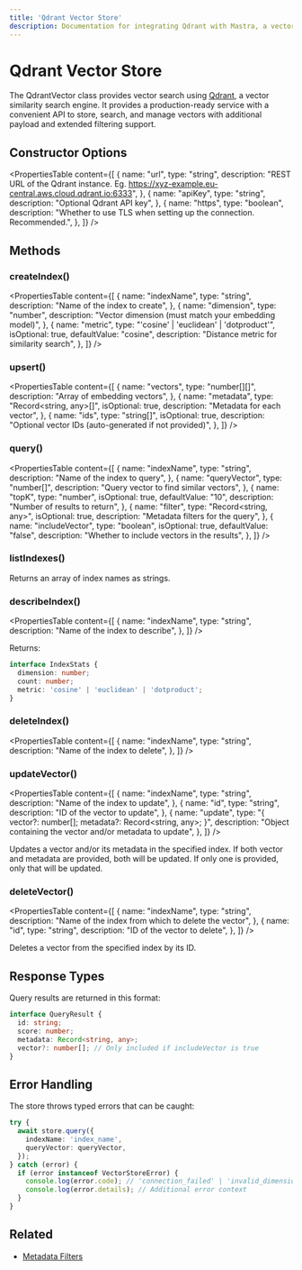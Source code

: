 ```yaml
---
title: 'Qdrant Vector Store'
description: Documentation for integrating Qdrant with Mastra, a vector similarity search engine for managing vectors and payloads.
---
```


# Qdrant Vector Store

The QdrantVector class provides vector search using [Qdrant](https://qdrant.tech/), a vector similarity search engine.
It provides a production-ready service with a convenient API to store, search, and manage vectors with additional payload and extended filtering support.

## Constructor Options

<PropertiesTable
content={[
{
name: "url",
type: "string",
description:
"REST URL of the Qdrant instance. Eg. https://xyz-example.eu-central.aws.cloud.qdrant.io:6333",
},
{
name: "apiKey",
type: "string",
description: "Optional Qdrant API key",
},
{
name: "https",
type: "boolean",
description:
"Whether to use TLS when setting up the connection. Recommended.",
},
]}
/>

## Methods

### createIndex()

<PropertiesTable
content={[
{
name: "indexName",
type: "string",
description: "Name of the index to create",
},
{
name: "dimension",
type: "number",
description: "Vector dimension (must match your embedding model)",
},
{
name: "metric",
type: "'cosine' | 'euclidean' | 'dotproduct'",
isOptional: true,
defaultValue: "cosine",
description: "Distance metric for similarity search",
},
]}
/>

### upsert()

<PropertiesTable
content={[
{
name: "vectors",
type: "number[][]",
description: "Array of embedding vectors",
},
{
name: "metadata",
type: "Record<string, any>[]",
isOptional: true,
description: "Metadata for each vector",
},
{
name: "ids",
type: "string[]",
isOptional: true,
description: "Optional vector IDs (auto-generated if not provided)",
},
]}
/>

### query()

<PropertiesTable
content={[
{
name: "indexName",
type: "string",
description: "Name of the index to query",
},
{
name: "queryVector",
type: "number[]",
description: "Query vector to find similar vectors",
},
{
name: "topK",
type: "number",
isOptional: true,
defaultValue: "10",
description: "Number of results to return",
},
{
name: "filter",
type: "Record<string, any>",
isOptional: true,
description: "Metadata filters for the query",
},
{
name: "includeVector",
type: "boolean",
isOptional: true,
defaultValue: "false",
description: "Whether to include vectors in the results",
},
]}
/>

### listIndexes()

Returns an array of index names as strings.

### describeIndex()

<PropertiesTable
content={[
{
name: "indexName",
type: "string",
description: "Name of the index to describe",
},
]}
/>

Returns:

```typescript copy
interface IndexStats {
  dimension: number;
  count: number;
  metric: 'cosine' | 'euclidean' | 'dotproduct';
}
```

### deleteIndex()

<PropertiesTable
content={[
{
name: "indexName",
type: "string",
description: "Name of the index to delete",
},
]}
/>

### updateVector()

<PropertiesTable
content={[
{
name: "indexName",
type: "string",
description: "Name of the index to update",
},
{
name: "id",
type: "string",
description: "ID of the vector to update",
},
{
name: "update",
type: "{ vector?: number[]; metadata?: Record<string, any>; }",
description: "Object containing the vector and/or metadata to update",
},
]}
/>

Updates a vector and/or its metadata in the specified index. If both vector and metadata are provided, both will be updated. If only one is provided, only that will be updated.

### deleteVector()

<PropertiesTable
content={[
{
name: "indexName",
type: "string",
description: "Name of the index from which to delete the vector",
},
{
name: "id",
type: "string",
description: "ID of the vector to delete",
},
]}
/>

Deletes a vector from the specified index by its ID.

## Response Types

Query results are returned in this format:

```typescript copy
interface QueryResult {
  id: string;
  score: number;
  metadata: Record<string, any>;
  vector?: number[]; // Only included if includeVector is true
}
```

## Error Handling

The store throws typed errors that can be caught:

```typescript copy
try {
  await store.query({
    indexName: 'index_name',
    queryVector: queryVector,
  });
} catch (error) {
  if (error instanceof VectorStoreError) {
    console.log(error.code); // 'connection_failed' | 'invalid_dimension' | etc
    console.log(error.details); // Additional error context
  }
}
```

## Related

- [Metadata Filters](../rag/metadata-filters)
